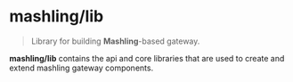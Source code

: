 # mashling/lib
> Library for building **Mashling**-based gateway.

**mashling/lib** contains the api and core libraries that are used to create and extend mashling gateway components.
